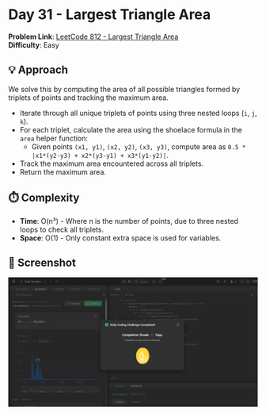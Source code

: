 # Day 31 - Largest Triangle Area

**Problem Link**: [LeetCode 812 - Largest Triangle Area](https://leetcode.com/problems/largest-triangle-area/)  
**Difficulty**: Easy

## 💡 Approach

We solve this by computing the area of all possible triangles formed by triplets of points and tracking the maximum area.

- Iterate through all unique triplets of points using three nested loops (`i`, `j`, `k`).
- For each triplet, calculate the area using the shoelace formula in the `area` helper function:
  - Given points `(x1, y1)`, `(x2, y2)`, `(x3, y3)`, compute area as `0.5 * |x1*(y2-y3) + x2*(y3-y1) + x3*(y1-y2)|`.
- Track the maximum area encountered across all triplets.
- Return the maximum area.

## ⏱️ Complexity

- **Time**: O(n³) - Where n is the number of points, due to three nested loops to check all triplets.
- **Space**: O(1) - Only constant extra space is used for variables.

## 📸 Screenshot
![Solution Screenshot](screenshot.png)